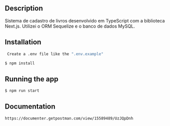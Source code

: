 ## Description

Sistema de cadastro de livros desenvolvido em TypeScript
com a biblioteca Next.js. Utilizei o ORM Sequelize e o banco
de dados MySQL.

## Installation

```bash
 Create a .env file like the ".env.example"
```
```bash
$ npm install
```

## Running the app

```bash
$ npm run start
```

## Documentation

```bash
https://documenter.getpostman.com/view/15589489/UzJQpDnh
```
